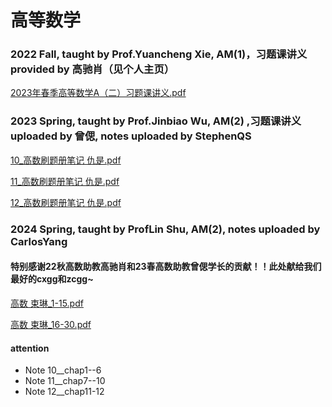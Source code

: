 # 高等数学

### 2022 Fall, taught by Prof.Yuancheng Xie, AM(1)，习题课讲义 provided by 高驰肖（见个人主页）

[2023年春季高等数学A（二）习题课讲义.pdf](https://ghproxy.wjsphy.top/https://raw.githubusercontent.com/StephenQSstarThomas/Lecture-Notes/main/Advanced%20Mathematics/2023年春季高等数学A（二）习题课讲义.pdf)

### 2023 Spring, taught by Prof.Jinbiao Wu, AM(2) ,习题课讲义 uploaded by 曾偲, notes uploaded by StephenQS

[10_高数刷题册笔记 仇是.pdf](https://ghproxy.wjsphy.top/https://raw.githubusercontent.com/StephenQSstarThomas/Lecture-Notes/main/Advanced%20Mathematics/10_%E9%AB%98%E6%95%B0%E5%88%B7%E9%A2%98%E5%86%8C%E7%AC%94%E8%AE%B0%20%E4%BB%87%E6%98%AF.pdf)

[11_高数刷题册笔记 仇是.pdf](https://ghproxy.wjsphy.top/https://raw.githubusercontent.com/StephenQSstarThomas/Lecture-Notes/main/Advanced%20Mathematics/11_%E9%AB%98%E6%95%B0%E5%88%B7%E9%A2%98%E5%86%8C%E7%AC%94%E8%AE%B0%20%E4%BB%87%E6%98%AF.pdf)

[12_高数刷题册笔记 仇是.pdf](https://github.com/StephenQSstarThomas/Lecture-Notes/blob/main/Advanced%20Mathematics/12_%E9%AB%98%E6%95%B0%E5%88%B7%E9%A2%98%E5%86%8C%E7%AC%94%E8%AE%B0%20%E4%BB%87%E6%98%AF.pdf)

### 2024 Spring, taught by ProfLin Shu, AM(2), notes uploaded by CarlosYang
#### 特别感谢22秋高数助教高驰肖和23春高数助教曾偲学长的贡献！！此处献给我们最好的cxgg和zcgg~

[高数 束琳_1-15.pdf](https://ghproxy.wjsphy.top/https://raw.githubusercontent.com/StephenQSstarThomas/Lecture-Notes/main/Advanced%20Mathematics/%E9%AB%98%E6%95%B0%20%E6%9D%9F%E7%90%B3/%E9%AB%98%E6%95%B0%20%E6%9D%9F%E7%90%B3_1-15.pdf)

[高数 束琳_16-30.pdf](https://ghproxy.wjsphy.top/https://raw.githubusercontent.com/StephenQSstarThomas/Lecture-Notes/main/Advanced%20Mathematics/%E9%AB%98%E6%95%B0%20%E6%9D%9F%E7%90%B3/%E9%AB%98%E6%95%B0%20%E6%9D%9F%E7%90%B3_16-30.pdf)

#### attention
 - Note 10__chap1--6
 - Note 11__chap7--10
 - Note 12__chap11-12
